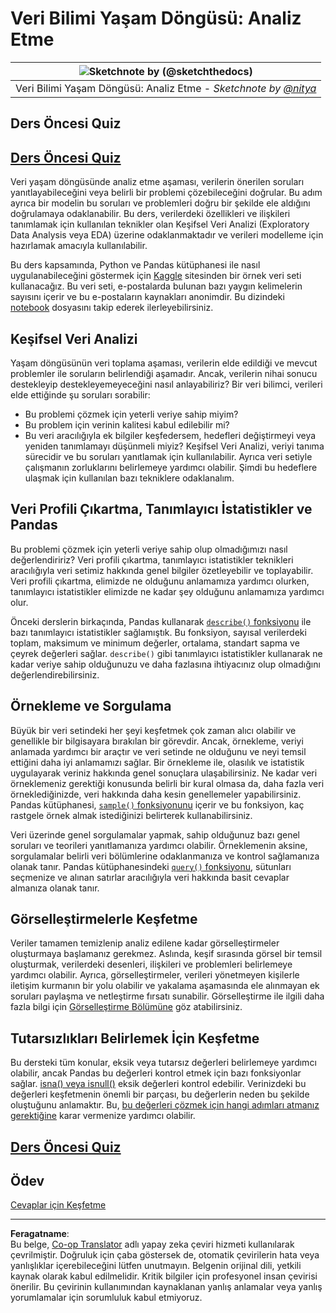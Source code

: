 <!--
CO_OP_TRANSLATOR_METADATA:
{
  "original_hash": "d92f57eb110dc7f765c05cbf0f837c77",
  "translation_date": "2025-08-28T10:56:26+00:00",
  "source_file": "4-Data-Science-Lifecycle/15-analyzing/README.md",
  "language_code": "tr"
}
-->
# Veri Bilimi Yaşam Döngüsü: Analiz Etme

|![ Sketchnote by [(@sketchthedocs)](https://sketchthedocs.dev) ](../../sketchnotes/15-Analyzing.png)|
|:---:|
| Veri Bilimi Yaşam Döngüsü: Analiz Etme - _Sketchnote by [@nitya](https://twitter.com/nitya)_ |

## Ders Öncesi Quiz

## [Ders Öncesi Quiz](https://purple-hill-04aebfb03.1.azurestaticapps.net/quiz/28)

Veri yaşam döngüsünde analiz etme aşaması, verilerin önerilen soruları yanıtlayabileceğini veya belirli bir problemi çözebileceğini doğrular. Bu adım ayrıca bir modelin bu soruları ve problemleri doğru bir şekilde ele aldığını doğrulamaya odaklanabilir. Bu ders, verilerdeki özellikleri ve ilişkileri tanımlamak için kullanılan teknikler olan Keşifsel Veri Analizi (Exploratory Data Analysis veya EDA) üzerine odaklanmaktadır ve verileri modelleme için hazırlamak amacıyla kullanılabilir.

Bu ders kapsamında, Python ve Pandas kütüphanesi ile nasıl uygulanabileceğini göstermek için [Kaggle](https://www.kaggle.com/balaka18/email-spam-classification-dataset-csv/version/1) sitesinden bir örnek veri seti kullanacağız. Bu veri seti, e-postalarda bulunan bazı yaygın kelimelerin sayısını içerir ve bu e-postaların kaynakları anonimdir. Bu dizindeki [notebook](notebook.ipynb) dosyasını takip ederek ilerleyebilirsiniz.

## Keşifsel Veri Analizi

Yaşam döngüsünün veri toplama aşaması, verilerin elde edildiği ve mevcut problemler ile soruların belirlendiği aşamadır. Ancak, verilerin nihai sonucu destekleyip destekleyemeyeceğini nasıl anlayabiliriz? 
Bir veri bilimci, verileri elde ettiğinde şu soruları sorabilir:
-   Bu problemi çözmek için yeterli veriye sahip miyim?
-   Bu problem için verinin kalitesi kabul edilebilir mi?
-   Bu veri aracılığıyla ek bilgiler keşfedersem, hedefleri değiştirmeyi veya yeniden tanımlamayı düşünmeli miyiz?
Keşifsel Veri Analizi, veriyi tanıma sürecidir ve bu soruları yanıtlamak için kullanılabilir. Ayrıca veri setiyle çalışmanın zorluklarını belirlemeye yardımcı olabilir. Şimdi bu hedeflere ulaşmak için kullanılan bazı tekniklere odaklanalım.

## Veri Profili Çıkartma, Tanımlayıcı İstatistikler ve Pandas
Bu problemi çözmek için yeterli veriye sahip olup olmadığımızı nasıl değerlendiririz? Veri profili çıkartma, tanımlayıcı istatistikler teknikleri aracılığıyla veri setimiz hakkında genel bilgiler özetleyebilir ve toplayabilir. Veri profili çıkartma, elimizde ne olduğunu anlamamıza yardımcı olurken, tanımlayıcı istatistikler elimizde ne kadar şey olduğunu anlamamıza yardımcı olur.

Önceki derslerin birkaçında, Pandas kullanarak [`describe()` fonksiyonu](https://pandas.pydata.org/pandas-docs/stable/reference/api/pandas.DataFrame.describe.html) ile bazı tanımlayıcı istatistikler sağlamıştık. Bu fonksiyon, sayısal verilerdeki toplam, maksimum ve minimum değerler, ortalama, standart sapma ve çeyrek değerleri sağlar. `describe()` gibi tanımlayıcı istatistikler kullanarak ne kadar veriye sahip olduğunuzu ve daha fazlasına ihtiyacınız olup olmadığını değerlendirebilirsiniz.

## Örnekleme ve Sorgulama
Büyük bir veri setindeki her şeyi keşfetmek çok zaman alıcı olabilir ve genellikle bir bilgisayara bırakılan bir görevdir. Ancak, örnekleme, veriyi anlamada yardımcı bir araçtır ve veri setinde ne olduğunu ve neyi temsil ettiğini daha iyi anlamamızı sağlar. Bir örnekleme ile, olasılık ve istatistik uygulayarak veriniz hakkında genel sonuçlara ulaşabilirsiniz. Ne kadar veri örneklemeniz gerektiği konusunda belirli bir kural olmasa da, daha fazla veri örneklediğinizde, veri hakkında daha kesin genellemeler yapabilirsiniz. 
Pandas kütüphanesi, [`sample()` fonksiyonunu](https://pandas.pydata.org/pandas-docs/stable/reference/api/pandas.DataFrame.sample.html) içerir ve bu fonksiyon, kaç rastgele örnek almak istediğinizi belirterek kullanabilirsiniz.

Veri üzerinde genel sorgulamalar yapmak, sahip olduğunuz bazı genel soruları ve teorileri yanıtlamanıza yardımcı olabilir. Örneklemenin aksine, sorgulamalar belirli veri bölümlerine odaklanmanıza ve kontrol sağlamanıza olanak tanır. 
Pandas kütüphanesindeki [`query()` fonksiyonu](https://pandas.pydata.org/pandas-docs/stable/reference/api/pandas.DataFrame.query.html), sütunları seçmenize ve alınan satırlar aracılığıyla veri hakkında basit cevaplar almanıza olanak tanır.

## Görselleştirmelerle Keşfetme
Veriler tamamen temizlenip analiz edilene kadar görselleştirmeler oluşturmaya başlamanız gerekmez. Aslında, keşif sırasında görsel bir temsil oluşturmak, verilerdeki desenleri, ilişkileri ve problemleri belirlemeye yardımcı olabilir. Ayrıca, görselleştirmeler, verileri yönetmeyen kişilerle iletişim kurmanın bir yolu olabilir ve yakalama aşamasında ele alınmayan ek soruları paylaşma ve netleştirme fırsatı sunabilir. Görselleştirme ile ilgili daha fazla bilgi için [Görselleştirme Bölümüne](../../../../../../../../../3-Data-Visualization) göz atabilirsiniz.

## Tutarsızlıkları Belirlemek İçin Keşfetme
Bu dersteki tüm konular, eksik veya tutarsız değerleri belirlemeye yardımcı olabilir, ancak Pandas bu değerleri kontrol etmek için bazı fonksiyonlar sağlar. [isna() veya isnull()](https://pandas.pydata.org/pandas-docs/stable/reference/api/pandas.isna.html) eksik değerleri kontrol edebilir. Verinizdeki bu değerleri keşfetmenin önemli bir parçası, bu değerlerin neden bu şekilde oluştuğunu anlamaktır. Bu, [bu değerleri çözmek için hangi adımları atmanız gerektiğine]( /2-Working-With-Data/08-data-preparation/notebook.ipynb) karar vermenize yardımcı olabilir.

## [Ders Öncesi Quiz](https://purple-hill-04aebfb03.1.azurestaticapps.net/quiz/27)

## Ödev

[Cevaplar için Keşfetme](assignment.md)

---

**Feragatname**:  
Bu belge, [Co-op Translator](https://github.com/Azure/co-op-translator) adlı yapay zeka çeviri hizmeti kullanılarak çevrilmiştir. Doğruluk için çaba göstersek de, otomatik çevirilerin hata veya yanlışlıklar içerebileceğini lütfen unutmayın. Belgenin orijinal dili, yetkili kaynak olarak kabul edilmelidir. Kritik bilgiler için profesyonel insan çevirisi önerilir. Bu çevirinin kullanımından kaynaklanan yanlış anlamalar veya yanlış yorumlamalar için sorumluluk kabul etmiyoruz.